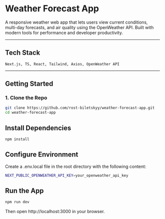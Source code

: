# Weather Forecast App

A responsive weather web app that lets users view current conditions, multi-day forecasts, and air quality using the OpenWeather API. Built with modern tools for performance and developer productivity.

---

## Tech Stack
    Next.js, TS, React, Tailwind, Axios, OpenWeather API

---

## Getting Started

### 1. Clone the Repo
```bash
git clone https://github.com/rost-biletskyy/weather-forecast-app.git
cd weather-forecast-app

```

## Install Dependencies
```bash
npm install

```

## Configure Environment
Create a .env.local file in the root directory with the following content:
```bash
NEXT_PUBLIC_OPENWEATHER_API_KEY=your_openweather_api_key
```

## Run the App
```bash
npm run dev
```

Then open http://localhost:3000 in your browser.

